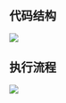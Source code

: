 ## 代码结构
![](https://github.com/callmeJozo/blog/raw/master/assets/imgs/position/koa-code1.png)

## 执行流程
![](https://github.com/callmeJozo/blog/raw/master/assets/imgs/position/koa-code2.png)